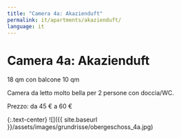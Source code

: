 ```yaml
---
title: "Camera 4a: Akazienduft"
permalink: it/apartments/akazienduft/
language: it
---
```


# Camera 4a: Akazienduft

18 qm con balcone 10 qm

Camera da letto molto bella per 2 persone con doccia/WC.

Prezzo: da 45 € a 60 €

{:.text-center}
![]({{ site.baseurl }}/assets/images/grundrisse/obergeschoss_4a.jpg)